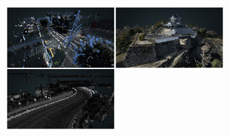 <img width="250" alt="map2d" src="https://github.com/furuhashilab/2020gsc_HironoriMorita/blob/master/photos/thumbnail/Matsujomae.png?raw=true">  <img width="250" alt="map2d" src="https://github.com/furuhashilab/2020gsc_HironoriMorita/blob/master/photos/thumbnail/Hamamatsujo_castle.png?raw=true">  <img width="250" alt="map2d" src="https://github.com/furuhashilab/2020gsc_HironoriMorita/blob/master/photos/thumbnail/323.png?raw=true">
